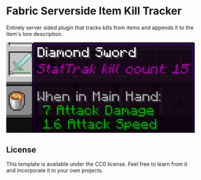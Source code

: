 # Fabric Serverside Item Kill Tracker

Entirely server sided plugin that tracks kills from items and appends it to the item's lore description.

![image](image.png)

## License

This template is available under the CC0 license. Feel free to learn from it and incorporate it in your own projects.
